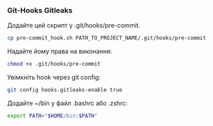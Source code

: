 ###                       Git-Hooks Gitleaks

Додайте цей скрипт у .git/hooks/pre-commit. 
```sh
cp pre-commit_hook.sh PATH_TO_PROJECT_NAME/.git/hooks/pre-commit
```

Надайте йому права на виконання:
```sh
chmod +x .git/hooks/pre-commit
```

Увімкніть hook через git config:
```sh
git config hooks.gitleaks-enable true
```

Додайте ~/bin у файл .bashrc або .zshrc:
```sh
export PATH="$HOME/bin:$PATH"
```